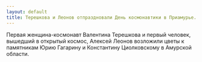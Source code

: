 ```yaml
---
layout: default
title: Терешкова и Леонов отпраздновали День космонавтики в Приамурье.
---
```

Первая женщина-космонавт Валентина Терешкова и первый человек, вышедший в открытый космос, Алексей Леонов возложили цветы к памятникам Юрию Гагарину и Константину Циолковскому в Амурской области.
